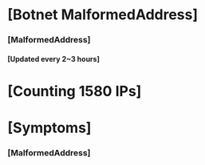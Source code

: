 # [Botnet MalformedAddress]
### [MalformedAddress]
#### [Updated every 2~3 hours]

# [Counting 1580 IPs]

# [Symptoms] 
###   [MalformedAddress]
